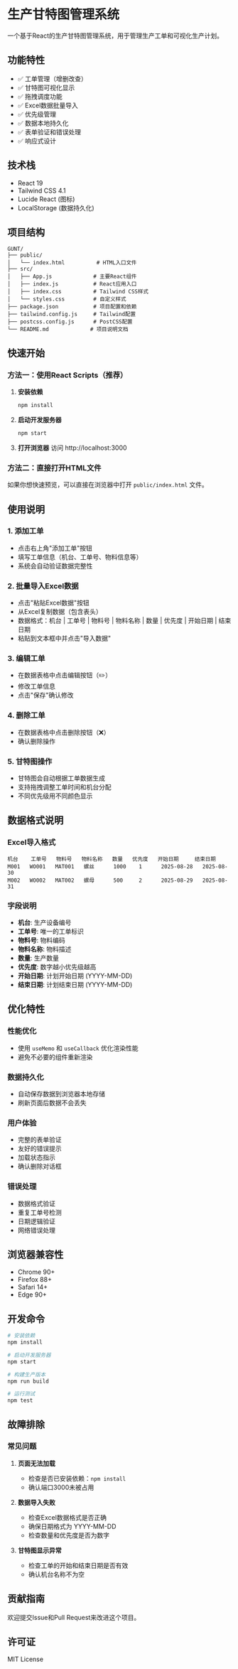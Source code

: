 # 生产甘特图管理系统

一个基于React的生产甘特图管理系统，用于管理生产工单和可视化生产计划。

## 功能特性

- ✅ 工单管理（增删改查）
- ✅ 甘特图可视化显示
- ✅ 拖拽调度功能
- ✅ Excel数据批量导入
- ✅ 优先级管理
- ✅ 数据本地持久化
- ✅ 表单验证和错误处理
- ✅ 响应式设计

## 技术栈

- React 19
- Tailwind CSS 4.1
- Lucide React (图标)
- LocalStorage (数据持久化)

## 项目结构

```
GUNT/
├── public/
│   └── index.html          # HTML入口文件
├── src/
│   ├── App.js             # 主要React组件
│   ├── index.js           # React应用入口
│   ├── index.css          # Tailwind CSS样式
│   └── styles.css         # 自定义样式
├── package.json           # 项目配置和依赖
├── tailwind.config.js     # Tailwind配置
├── postcss.config.js      # PostCSS配置
└── README.md             # 项目说明文档
```

## 快速开始

### 方法一：使用React Scripts（推荐）

1. **安装依赖**
   ```bash
   npm install
   ```

2. **启动开发服务器**
   ```bash
   npm start
   ```

3. **打开浏览器**
   访问 http://localhost:3000

### 方法二：直接打开HTML文件

如果你想快速预览，可以直接在浏览器中打开 `public/index.html` 文件。

## 使用说明

### 1. 添加工单
- 点击右上角"添加工单"按钮
- 填写工单信息（机台、工单号、物料信息等）
- 系统会自动验证数据完整性

### 2. 批量导入Excel数据
- 点击"粘贴Excel数据"按钮
- 从Excel复制数据（包含表头）
- 数据格式：机台 | 工单号 | 物料号 | 物料名称 | 数量 | 优先度 | 开始日期 | 结束日期
- 粘贴到文本框中并点击"导入数据"

### 3. 编辑工单
- 在数据表格中点击编辑按钮（✏️）
- 修改工单信息
- 点击"保存"确认修改

### 4. 删除工单
- 在数据表格中点击删除按钮（❌）
- 确认删除操作

### 5. 甘特图操作
- 甘特图会自动根据工单数据生成
- 支持拖拽调整工单时间和机台分配
- 不同优先级用不同颜色显示

## 数据格式说明

### Excel导入格式
```
机台    工单号   物料号   物料名称   数量   优先度   开始日期     结束日期
M001   WO001   MAT001   螺丝      1000    1      2025-08-28   2025-08-30
M002   WO002   MAT002   螺母      500     2      2025-08-29   2025-08-31
```

### 字段说明
- **机台**: 生产设备编号
- **工单号**: 唯一的工单标识
- **物料号**: 物料编码
- **物料名称**: 物料描述
- **数量**: 生产数量
- **优先度**: 数字越小优先级越高
- **开始日期**: 计划开始日期 (YYYY-MM-DD)
- **结束日期**: 计划结束日期 (YYYY-MM-DD)

## 优化特性

### 性能优化
- 使用 `useMemo` 和 `useCallback` 优化渲染性能
- 避免不必要的组件重新渲染

### 数据持久化
- 自动保存数据到浏览器本地存储
- 刷新页面后数据不会丢失

### 用户体验
- 完整的表单验证
- 友好的错误提示
- 加载状态指示
- 确认删除对话框

### 错误处理
- 数据格式验证
- 重复工单号检测
- 日期逻辑验证
- 网络错误处理

## 浏览器兼容性

- Chrome 90+
- Firefox 88+
- Safari 14+
- Edge 90+

## 开发命令

```bash
# 安装依赖
npm install

# 启动开发服务器
npm start

# 构建生产版本
npm run build

# 运行测试
npm test
```

## 故障排除

### 常见问题

1. **页面无法加载**
   - 检查是否已安装依赖：`npm install`
   - 确认端口3000未被占用

2. **数据导入失败**
   - 检查Excel数据格式是否正确
   - 确保日期格式为 YYYY-MM-DD
   - 检查数量和优先度是否为数字

3. **甘特图显示异常**
   - 检查工单的开始和结束日期是否有效
   - 确认机台名称不为空

## 贡献指南

欢迎提交Issue和Pull Request来改进这个项目。

## 许可证

MIT License
